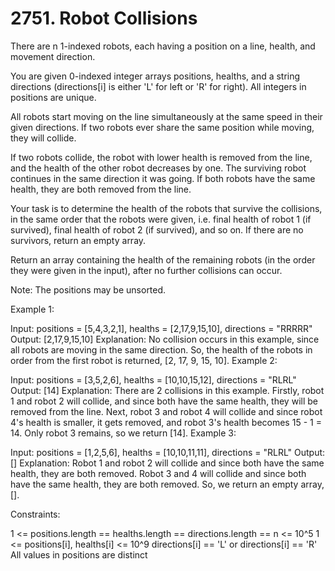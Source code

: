 # 2751. Robot Collisions

There are n 1-indexed robots, each having a position on a line, health, and movement direction.

You are given 0-indexed integer arrays positions, healths, and a string directions (directions[i] is either 'L' for left or 'R' for right). All integers in positions are unique.

All robots start moving on the line simultaneously at the same speed in their given directions. If two robots ever share the same position while moving, they will collide.

If two robots collide, the robot with lower health is removed from the line, and the health of the other robot decreases by one. The surviving robot continues in the same direction it was going. If both robots have the same health, they are both removed from the line.

Your task is to determine the health of the robots that survive the collisions, in the same order that the robots were given, i.e. final health of robot 1 (if survived), final health of robot 2 (if survived), and so on. If there are no survivors, return an empty array.

Return an array containing the health of the remaining robots (in the order they were given in the input), after no further collisions can occur.

Note: The positions may be unsorted.

Example 1:

Input: positions = [5,4,3,2,1], healths = [2,17,9,15,10], directions = "RRRRR"
Output: [2,17,9,15,10]
Explanation: No collision occurs in this example, since all robots are moving in the same direction. So, the health of the robots in order from the first robot is returned, [2, 17, 9, 15, 10].
Example 2:

Input: positions = [3,5,2,6], healths = [10,10,15,12], directions = "RLRL"
Output: [14]
Explanation: There are 2 collisions in this example. Firstly, robot 1 and robot 2 will collide, and since both have the same health, they will be removed from the line. Next, robot 3 and robot 4 will collide and since robot 4's health is smaller, it gets removed, and robot 3's health becomes 15 - 1 = 14. Only robot 3 remains, so we return [14].
Example 3:

Input: positions = [1,2,5,6], healths = [10,10,11,11], directions = "RLRL"
Output: []
Explanation: Robot 1 and robot 2 will collide and since both have the same health, they are both removed. Robot 3 and 4 will collide and since both have the same health, they are both removed. So, we return an empty array, [].

Constraints:

1 <= positions.length == healths.length == directions.length == n <= 10^5
1 <= positions[i], healths[i] <= 10^9
directions[i] == 'L' or directions[i] == 'R'
All values in positions are distinct
